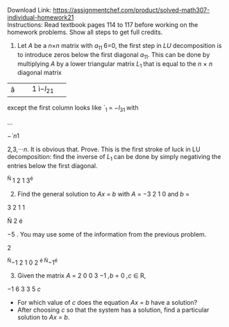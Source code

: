 Download Link: https://assignmentchef.com/product/solved-math307-individual-homework21
<br>
Instructions: Read textbook pages 114 to 117 before working on the homework problems. Show all steps to get full credits.

<ol>

 <li>Let <em>A </em>be a <em>n</em>×<em>n </em>matrix with <em>a</em><sub>11 </sub>6=0, the first step in <em>LU </em>decomposition is to introduce zeros below the first diagonal <em>a</em><sub>11</sub>. This can be done by multiplying <em>A </em>by a lower triangular matrix <em>L</em><sub>1 </sub>that is equal to the <em>n </em>× <em>n </em>diagonal matrix</li>

</ol>

<table width="103">

 <tbody>

  <tr>

   <td width="33">â</td>

   <td width="71">1 ì−<em>l</em><sub>21</sub></td>

  </tr>

 </tbody>

</table>

except the first column looks like <em>`</em><sub>1 </sub>=              −<em>l</em><sub>31                </sub>with

…

−<em>`</em><em>n</em>1

2<em>,</em>3<em>,</em>···<em>n</em>. It is obvious that. Prove. This is the first stroke of luck in LU decomposition: find the inverse of <em>L</em><sub>1 </sub>can be done by simply negativing the entries below the first diagonal.

<sup>Ñ </sup>1 2 1 3<sup>é</sup>

<ol start="2">

 <li>Find the general solution to <em>Ax </em>= <em>b </em>with <em>A </em>= −3 2 1 0 and <em>b </em>=</li>

</ol>

3 2 1 1

Ñ 2 é

−5 . You may use some of the information from the previous problem.

2

<sup>Ñ</sup>−1 2 1 0 2 <sup>é Ñ</sup>−1<sup>é</sup>

<ol start="3">

 <li>Given the matrix <em>A </em>= 2 0 0 3 −1 <em>,b </em>=       0         <em>,c </em>∈ R,</li>

</ol>

−1 6 3 3 5                              <em>c</em>

<ul>

 <li>For which value of <em>c </em>does the equation <em>Ax </em>= <em>b </em>have a solution?</li>

 <li>After choosing <em>c </em>so that the system has a solution, find a particular solution to <em>Ax </em>= <em>b</em>.</li>

</ul>